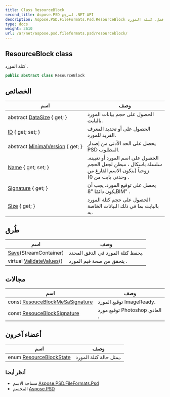 ```yaml
---
title: Class ResourceBlock
second_title: Aspose.PSD لمرجع .NET API
description: Aspose.PSD.FileFormats.Psd.ResourceBlock فصل. كتلة المورد .
type: docs
weight: 3610
url: /ar/net/aspose.psd.fileformats.psd/resourceblock/
---
```

## ResourceBlock class

كتلة المورد .

```csharp
public abstract class ResourceBlock
```

## الخصائص

| اسم | وصف |
| --- | --- |
| abstract [DataSize](../../aspose.psd.fileformats.psd/resourceblock/datasize/) { get; } | الحصول على حجم بيانات المورد بالبايت. |
| [ID](../../aspose.psd.fileformats.psd/resourceblock/id/) { get; set; } | الحصول على أو تحديد المعرف الفريد للمورد. |
| abstract [MinimalVersion](../../aspose.psd.fileformats.psd/resourceblock/minimalversion/) { get; } | يحصل على الحد الأدنى من إصدار PSD المطلوب. |
| [Name](../../aspose.psd.fileformats.psd/resourceblock/name/) { get; set; } | الحصول على اسم المورد أو تعيينه. سلسلة باسكال ، مبطن لجعل الحجم زوجياً (يتكون الاسم الفارغ من وحدتي بايت من 0) . |
| [Signature](../../aspose.psd.fileformats.psd/resourceblock/signature/) { get; } | يحصل على توقيع المورد. يجب أن يكون دائمًا "8BIM" . |
| [Size](../../aspose.psd.fileformats.psd/resourceblock/size/) { get; } | الحصول على حجم كتلة المورد بالبايت بما في ذلك البيانات الخاصة به. |

## طُرق

| اسم | وصف |
| --- | --- |
| [Save](../../aspose.psd.fileformats.psd/resourceblock/save/)(StreamContainer) | يحفظ كتلة المورد في الدفق المحدد. |
| virtual [ValidateValues](../../aspose.psd.fileformats.psd/resourceblock/validatevalues/)() | يتحقق من صحة قيم المورد . |

## مجالات

| اسم | وصف |
| --- | --- |
| const [ResouceBlockMeSaSignature](../../aspose.psd.fileformats.psd/resourceblock/resouceblockmesasignature/) | توقيع المورد ImageReady. |
| const [ResouceBlockSignature](../../aspose.psd.fileformats.psd/resourceblock/resouceblocksignature/) | توقيع مورد Photoshop العادي . |

## أعضاء آخرون

| اسم | وصف |
| --- | --- |
| enum [ResourceBlockState](resourceblock.resourceblockstate/) | يمثل حالة كتلة المورد. |

### أنظر أيضا

* مساحة الاسم [Aspose.PSD.FileFormats.Psd](../../aspose.psd.fileformats.psd/)
* المجسم [Aspose.PSD](../../)


